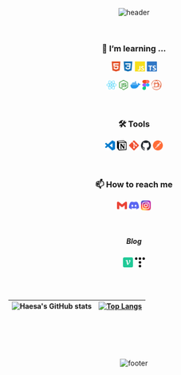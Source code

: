 <div align="center">
  
![header](https://capsule-render.vercel.app/api?type=waving&color=0:feac5e,50:c779d0,100:4bc0c8&height=185&section=header&text=Hi!%20I'm%20Haesa%20👋&fontSize=80&fontAlignY=75&fontColor=f5f5f5&animation=twinkling)

<br/>

<h3>🌱 I’m learning ...</h3>

<code><img height="20" alt="html5" src="./image/svg/html5.svg"></code>
<code><img height="20" alt="css" src="./image/svg/css3.svg"></code>
<code><img height="20" alt="javascript" src="./image/svg/javascript.svg"></code>
<code><img height="20" alt="typescript" src="./image/svg/typescript.svg"></code>

<code><img height="20" alt="react" src="./image/svg/react.svg"></code>
<code><img height="20" alt="nodejs" src="./image/svg/nodejs.svg"></code>
<code><img height="20" alt="docker" src="./image/svg/docker.svg"></code>
<code><img height="20" alt="figma" src="./image/svg/figma.svg"></code>
<code><img height="20" alt="PostCSS" src="./image/svg/postCSS.svg"></code>

<br/>

<h3>🛠 Tools</h3>

<code><img height="20" alt="VScode" src="./image/svg/VScode.svg"></code>
<code><img height="20" alt="notion" src="./image/svg/notion.svg"></code>
<code><img height="20" alt="git" src="./image/svg/git.svg"></code>
<code><img height="20" alt="github" src="./image/svg/github.svg"></code>
<code><img height="20" alt="Postman" src="./image/svg/postMan.svg"></code>

<br/>

<h3>📫 How to reach me</h3>

<a href="mailto:sky615600@gmail.com"><code><img height="20" alt="gmail" src="./image/svg/gmail.svg"></code></a>
<a href="https://discord.gg/TteKnnUP"><code><img height="20" alt="discord" src="./image/svg/discord.svg"></code></a>
<a href="https://www.instagram.com/onee__s/"><code><img height="20" alt="instagram" src="./image/svg/instagram.svg"></code></a>

<br/>
  
##### Blog
<a href="https://velog.io/@haesa"><code><img height="20" alt="velog" src="./image/svg/velog.svg"></code></a>
<a href="https://pd6156.tistory.com/"><code><img height="20" alt="tistory" src="./image/svg/tistory.svg"></code></a>
  
<br/><br/>

| ![Haesa's GitHub stats](https://github-readme-stats.vercel.app/api?username=haesa&show_icons=true&title_color=9796f0&text_color=f5f5f5&icon_color=dadaf5&hide_border=true&bg_color=00000000) | [![Top Langs](https://github-readme-stats.vercel.app/api/top-langs/?username=haesa&layout=compact&hide_border=true&title_color=9796f0&text_color=f5f5f5&bg_color=00000000)](https://github.com/haesa/) |
| ------------- | ------------- |

<br/>



<br/><br/>

![footer](https://capsule-render.vercel.app/api?type=waving&section=footer&color=0:feac5e,50:c779d0,100:4bc0c8&height=100)
</div>

<!--
**haesa/haesa** is a ✨ _special_ ✨ repository because its `README.md` (this file) appears on your GitHub profile.

Here are some ideas to get you started:

- 🔭 I’m currently working on ...
- 🌱 I’m currently learning ...
- 👯 I’m looking to collaborate on ...
- 🤔 I’m looking for help with ...
- 💬 Ask me about ...
- 📫 How to reach me: ...
- 😄 Pronouns: ...
- ⚡ Fun fact: ...

[Github Stat option]
&include_all_commits=true

-->
